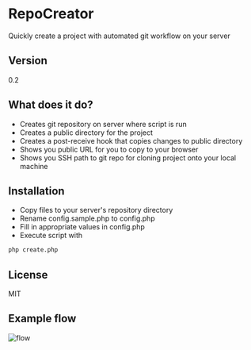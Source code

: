 RepoCreator
=========

Quickly create a project with automated git workflow on your server

Version
----

0.2

What does it do?
-----------

* Creates git repository on server where script is run
* Creates a public directory for the project
* Creates a post-receive hook that copies changes to public directory
* Shows you public URL for you to copy to your browser
* Shows you SSH path to git repo for cloning project onto your local machine

Installation
--------------

* Copy files to your server's repository directory
* Rename config.sample.php to config.php
* Fill in appropriate values in config.php
* Execute script with
```sh
php create.php
```

License
----

MIT

Example flow
----

![flow](http://i.imgur.com/2rBzKb8.png "Flow")
